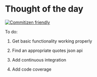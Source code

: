 # Thought of the day

[![Commitizen friendly](https://img.shields.io/badge/commitizen-friendly-brightgreen.svg)](http://commitizen.github.io/cz-cli/)

To do:

1. Get basic functionality working properly

2. Find an appropriate quotes json api

3. Add continuous integration

4. Add code coverage

